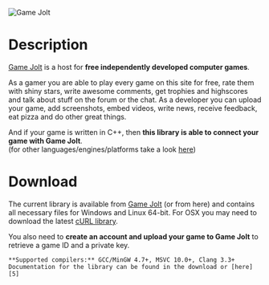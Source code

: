 ![Game Jolt](http://www.maus-games.at/site/images/additional/gamejolt/gamejolt_cpp_3.png)

# Description

[Game Jolt][1] is a host for **free independently developed computer games**.

As a gamer you are able to play every game on this site for free, rate them with shiny stars, write awesome comments, get trophies and highscores and talk about stuff on the forum or the chat. As a developer you can upload your game, add screenshots, embed videos, write news, receive feedback, eat pizza and do other great things.

And if your game is written in C++, then **this library is able to connect your game with Game Jolt**.  
(for other languages/engines/platforms take a look [here][2])

# Download

The current library is available from [Game Jolt][3] (or from here) and contains all necessary files for Windows and Linux 64-bit. For OSX you may need to download the latest [cURL library][4].

You also need to **create an account and upload your game to Game Jolt** to retrieve a game ID and a private key.

	**Supported compilers:** GCC/MinGW 4.7+, MSVC 10.0+, Clang 3.3+  
	Documentation for the library can be found in the download or [here][5]

[1]: http://gamejolt.com
[2]: http://gamejolt.com/developers/achievements-new/
[3]: http://gamejolt.com/games/other/game-jolt-api-c-library/15490/
[4]: http://curl.haxx.se/
[5]: http://www.maus-games.at/files/gamejolt/html/